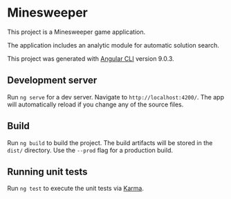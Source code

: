 # Minesweeper

This project is a Minesweeper game application. 

The application includes an analytic module for automatic solution search.

This project was generated with [Angular CLI](https://github.com/angular/angular-cli) version 9.0.3.


## Development server

Run `ng serve` for a dev server. Navigate to `http://localhost:4200/`. The app will automatically reload if you change any of the source files.

## Build

Run `ng build` to build the project. The build artifacts will be stored in the `dist/` directory. Use the `--prod` flag for a production build.

## Running unit tests

Run `ng test` to execute the unit tests via [Karma](https://karma-runner.github.io).

